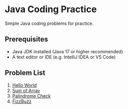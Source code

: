 # Java Coding Practice

Simple Java coding problems for practice.

## Prerequisites

- Java JDK installed (Java 17 or higher recommended)
- A text editor or IDE (e.g. IntelliJ IDEA or VS Code)

## Problem List

1. [Hello World](./01-hello-world)
1. [Sum of Array](./02-sum-array)
1. [Palindrome Check](./03-palindrome-check)
1. [FizzBuzz](./04-fizzbuzz)
